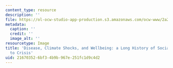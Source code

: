 ```yaml
---
content_type: resource
description: ''
file: https://ol-ocw-studio-app-production.s3.amazonaws.com/ocw-www/2a2b6e3209bb4bbcb38eef04acb29388_social-response-crisis.jpg
metadata:
  caption: ''
  credit: ''
  image_alt: ''
resourcetype: Image
title: 'Disease, Climate Shocks, and Wellbeing: a Long History of Social Response
  to Crisis'
uid: 21670352-6bf3-4b9b-967e-251fc1d9c4d2
---
```

